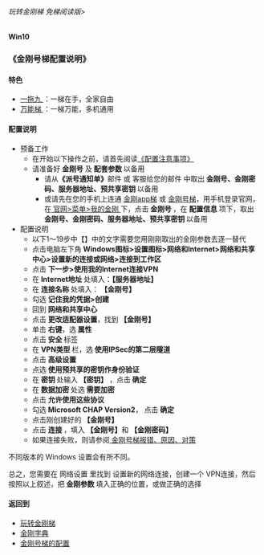 ###### 玩转金刚梯 免梯阅读版>
#### Win10
### 《金刚号梯配置说明》

#### 特色
  - [ 一拖九 ](https://github.com/a2zitpro/web/blob/master/LadderFree/kkDictionary/OneForNine.md)：一梯在手，全家自由
  - [ 万能梯 ](https://github.com/a2zitpro/web/blob/master/LadderFree/kkDictionary/KKLadderKKIDMultipurpose.md)：一梯万能，多机通用
 
#### 配置说明
- 预备工作
  - 在开始以下操作之前，请首先阅读[《配置注意事项》](https://github.com/a2zitpro/web/blob/master/LadderFree/kkDictionary/ConsiderationsWhileConfigureKKID.md)
  - 请准备好<strong> 金刚号</strong> 及<strong> 配套参数 </strong> 以备用
    - 请从<strong>《派号通知单》</strong>邮件 或 客服给您的邮件 中取出<strong> 金刚号、金刚密码、服务器地址、预共享密钥 </strong>以备用
    - 或请先在您的手机上连通 [金刚app梯](https://github.com/a2zitpro/web/blob/master/LadderFree/kkDictionary/KKLadderAPP.md) 或 [金刚号梯](https://github.com/a2zitpro/web/blob/master/LadderFree/kkDictionary/KKLadderKKID.md)，用手机登录官网，在[ 官网>菜单>我的金刚 ](https://www.atozitpro.net/zh/my-account/)下，点击<strong> 金刚号 </strong>，在 <strong> 配置信息 </strong>项下，取出<strong> 金刚号、金刚密码、服务器地址、预共享密钥 </strong>以备用
- 配置说明
  - 以下1～19步中【】中的文字需要您用刚刚取出的金刚参数去逐一替代
  - 点击电脑左下角<strong> Windows图标>设置图标>网络和Internet>网络和共享中心>设置新的连接或网络>连接到工作区</strong>
  - 点击<strong> 下一步>使用我的Internet连接VPN </strong>
  - 在<strong> Internet地址 </strong>处填入：<strong>【服务器地址】</strong> 
  - 在<strong> 连接名称 </strong>处填入：<strong> 【金刚号】 </strong>
  - 勾选<strong> 记住我的凭据>创建 </strong>
  - 回到<strong> 网络和共享中心 </strong>
  - 点击<strong> 更改适配器设置</strong>，找到<strong> 【金刚号】 </strong>
  - 单击<strong> 右键</strong>，选<strong> 属性</strong>
  - 点击<strong> 安全 </strong>标签
  - 在<strong> VPN类型 </strong>栏，选<strong> 使用IPSec的第二层隧道</strong>
  - 点击<strong> 高级设置</strong>
  - 点选<strong> 使用预共享的密钥作身份验证</strong>
  - 在<strong> 密钥 </strong>处输入<strong> 【密钥】</strong> ，点击<strong> 确定 </strong>
  - 在<strong> 数据加密 </strong>处选<strong> 需要加密</strong>
  - 点击<strong> 允许使用这些协议</strong>
  - 勾选<strong> Microsoft CHAP Version2</strong>， 点击<strong> 确定</strong>
  - 点击刚创建好的<strong> 【金刚号】</strong>
  - 点击<strong> 连接 </strong>，填入<strong> 【金刚号】</strong>和<strong> 【金刚密码】</strong>
  - 如果连接失败，则请参阅[ 金刚号梯报错、原因、对策 ](https://github.com/a2zitpro/web/blob/master/LadderFree/kkDictionary/KKLadderKKIDErroMessage.md)

不同版本的 Windows 设置会有所不同。

总之，您需要在 网络设置 里找到 设置新的网络连接，创建一个 VPN连接，然后按照以上叙述，把<strong> 金刚参数 </strong> 填入正确的位置，或做正确的选择

#### 返回到
- [玩转金刚梯](https://github.com/a2zitpro/web/blob/master/LadderFree/A.md)
- [金刚字典](https://github.com/a2zitpro/web/blob/master/LadderFree/kkDictionary/KKDictionary.md)
- [金刚号梯的配置](https://github.com/a2zitpro/web/blob/master/LadderFree/kkDictionary/KKLadderConfigration/KKLadderConfigration.md)


